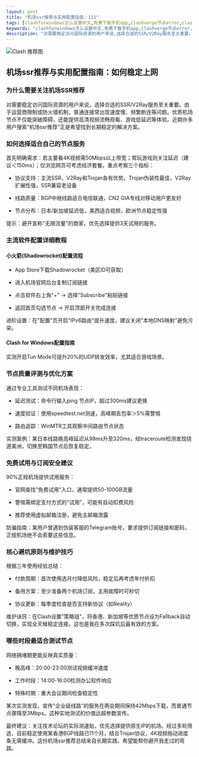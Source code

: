 ```yaml
---
layout: post
title: "机场ssr推荐与实用配置指南：111"
tags: [clashforwindows怎么设置中文,免费下载手机app,clashverge节点error,clash每日节点,免费高速机场节点,clash节点免费订阅地址蓝星云,Clash的TUN模式有什么用]
keywords: "clashforwindows怎么设置中文,免费下载手机app,clashverge节点error,clash每日节点,免费高速机场节点,clash节点免费订阅地址蓝星云,Clash的TUN模式有什么用"
description: "对需要稳定访问国际资源的用户来说,选择合适的SSR/V2Ray服务至关重要。由于运营商限制或防火墙机制,普通连接常出现速度慢、频繁断连等问题。优质机场节点不仅能突破障碍,还能提供高清视频流畅观看、游戏低延迟等体验。近期许多用户搜索'机场ssr推荐'正是希望找到长期稳定的解决方案。"
---
```


![Clash 推荐图](https://clashjd.github.io/assets/img/clash订阅节点购买.png)

## 机场ssr推荐与实用配置指南：如何稳定上网

### 为什么需要关注机场SSR推荐

对需要稳定访问国际资源的用户来说，选择合适的SSR/V2Ray服务至关重要。由于运营商限制或防火墙机制，普通连接常出现速度慢、频繁断连等问题。优质机场节点不仅能突破障碍，还能提供高清视频流畅观看、游戏低延迟等体验。近期许多用户搜索"机场ssr推荐"正是希望找到长期稳定的解决方案。

### 如何选择适合自己的节点服务

首先明确需求：若主要看4K视频需50Mbps以上带宽；常玩游戏则关注延迟（建议＜150ms）；仅浏览网页可考虑经济套餐。重点考察三个指标：

- 协议支持：主流SSR、V2Ray和Trojan各有优势。Trojan伪装性最佳，V2Ray扩展性强，SSR兼容老设备

- 线路质量：BGP中继线路适合电信联通，CN2 GIA专线对移动用户更友好

- 节点分布：日本/新加坡延迟低，美西适合视频，欧洲节点稳定性强

提示：避开宣称"无限流量"的商家，优先选择提供3天试用的服务。

### 主流软件配置详细教程

#### 小火箭(Shadowrocket)配置流程

- App Store下载Shadowrocket（美区ID可获取）

- 进入机场官网后台复制订阅链接

- 点击软件右上角"+" → 选择"Subscribe"粘贴链接

- 返回首页勾选节点 → 开启顶部开关完成连接

进阶设置：在"配置"页开启"IPv6路由"提升速度，建议关闭"本地DNS映射"避免污染。

#### Clash for Windows配置指南

实测开启Tun Mode可提升20%的UDP转发效率，尤其适合游戏场景。

### 节点质量评测与优化方案

通过专业工具测试不同机场表现：

- 延迟测试：命令行输入ping 节点IP，超过300ms建议更换

- 速度验证：使用speedtest.net测速，高峰期丢包率＞5%需警惕

- 路由追踪：WinMTR工具观察中间路由节点状态

实测案例：某日本线路晚高峰延迟从98ms升至320ms，经traceroute检测发现绕道美洲，切换至韩国节点后恢复稳定。

### 免费试用与订阅安全建议

90%正规机场提供试用服务：

- 官网查找"免费试用"入口，通常提供50-100GB流量

- 警惕需绑定支付方式的"试用"，可能有自动扣费风险

- 推荐使用虚拟邮箱注册，避免主邮箱泄露

防骗指南：某用户曾遇到伪装客服的Telegram账号，要求提供订阅链接和密码，正规机场绝不会索要这些信息。

### 核心避坑原则与维护技巧

根据三年使用经验总结：

- 付款周期：首次使用选月付降低风险，稳定后再考虑年付折扣

- 备用方案：至少准备两个机场订阅，主用故障时可秒切

- 协议更新：每季度检查是否支持新协议（如Reality）

维护诀窍：在Clash设置"策略组"，将香港、新加坡等优质节点设为Fallback自动切换，实现全天候稳定连接。这也是我在多次踩坑后最有效的方案。

### 哪些时段最适合测试节点

网络拥堵期更能反映真实质量：

- 晚高峰：20:00-23:00测试视频缓冲速度

- 工作时段：14:00-16:00检测办公软件响应

- 特殊时期：重大会议期间检查稳定性

某次实测发现，宣传"企业级线路"的服务在两会期间保持42Mbps下载，而普通节点骤降至3Mbps。这种实地测试的价值远超参数宣传。

最终建议：关注技术论坛的实际测速贴，优先选择提供原生IP的机场。经过多轮筛选，目前稳定使用某香港BGP线路已11个月，结合Trojan协议，4K视频拖动进度条无需缓冲。这份机场ssr推荐总结来自长期实践，希望能帮你避开我走过的弯路。
